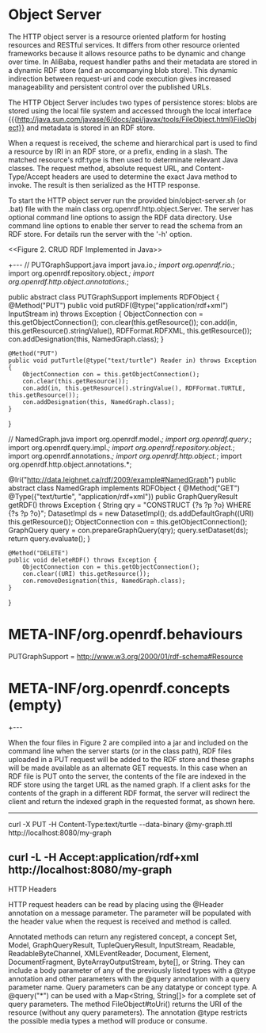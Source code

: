Object Server
=============
 
 The HTTP object server is a resource oriented platform for hosting resources and RESTful services. It differs from other resource oriented frameworks because it allows resource paths to be dynamic and change over time. In AliBaba, request handler paths and their metadata are stored in a dynamic RDF store (and an accompanying blob store). This dynamic indirection between request-uri and code execution gives increased manageability and persistent control over the published URLs.

 The HTTP Object Server includes two types of persistence stores:
 blobs are stored using the local file system and accessed through the local interface
 {{{http://java.sun.com/javase/6/docs/api/javax/tools/FileObject.html}FileObject}}
 and metadata is stored in an RDF store.

 When a request is received, the scheme and hierarchical part is used to find a resource by IRI in an RDF store, or a prefix, ending in a slash. The matched resource's rdf:type is then used to determinate relevant Java classes. The request method, absolute request URL, and Content-Type/Accept headers are used to determine the exact Java method to invoke. The result is then serialized as the HTTP response.
 
 To start the HTTP object server run the provided bin/object-server.sh (or
 .bat) file with the main class org.openrdf.http.object.Server.
 The server has optional command line options to assign the RDF data
 directory. Use command line options to enable ther server
 to read the schema from an RDF store. For details run the server with the '-h'
 option.
 
 <<Figure 2. CRUD RDF Implemented in Java>>

+---
// PUTGraphSupport.java
import java.io.*;
import org.openrdf.rio.*;
import org.openrdf.repository.object.*;
import org.openrdf.http.object.annotations.*;

public abstract class PUTGraphSupport implements RDFObject {
	@Method("PUT")
	public void putRDF(@type("application/rdf+xml") InputStream in) throws Exception {
		ObjectConnection con = this.getObjectConnection();
		con.clear(this.getResource());
		con.add(in, this.getResource().stringValue(), RDFFormat.RDFXML, this.getResource());
		con.addDesignation(this, NamedGraph.class);
	}

	@Method("PUT")
	public void putTurtle(@type("text/turtle") Reader in) throws Exception {
		ObjectConnection con = this.getObjectConnection();
		con.clear(this.getResource());
		con.add(in, this.getResource().stringValue(), RDFFormat.TURTLE, this.getResource());
		con.addDesignation(this, NamedGraph.class);
	}
}

// NamedGraph.java
import org.openrdf.model.*;
import org.openrdf.query.*;
import org.openrdf.query.impl.*;
import org.openrdf.repository.object.*;
import org.openrdf.annotations.*;
import org.openrdf.http.object.*;
import org.openrdf.http.object.annotations.*;

@Iri("http://data.leighnet.ca/rdf/2009/example#NamedGraph")
public abstract class NamedGraph implements RDFObject {
	@Method("GET")
	@Type({"text/turtle", "application/rdf+xml"})
	public GraphQueryResult getRDF() throws Exception {
		String qry = "CONSTRUCT {?s ?p ?o} WHERE {?s ?p ?o}";
		DatasetImpl ds = new DatasetImpl();
		ds.addDefaultGraph((URI) this.getResource());
		ObjectConnection con = this.getObjectConnection();
		GraphQuery query = con.prepareGraphQuery(qry);
		query.setDataset(ds);
		return query.evaluate();
	}

	@Method("DELETE")
	public void deleteRDF() throws Exception {
		ObjectConnection con = this.getObjectConnection();
		con.clear((URI) this.getResource());
		con.removeDesignation(this, NamedGraph.class);
	}
}

# META-INF/org.openrdf.behaviours
PUTGraphSupport = http://www.w3.org/2000/01/rdf-schema#Resource

# META-INF/org.openrdf.concepts (empty)
+---

 When the four files in Figure 2 are compiled into a jar and included on the command line
 when the server starts (or in the class path), RDF files uploaded in a PUT request will be added to the
 RDF store and these graphs will be made available as an alternate GET requests.
 In this case when an RDF file is PUT onto the server, the contents of the file are
 indexed in the RDF store using the target URL as the named graph. If a
 client asks for the contents of the graph in a different RDF format, the
 server will redirect the client and return the indexed graph in the
 requested format, as shown here.
 
---
 curl -X PUT -H Content-Type:text/turtle --data-binary @my-graph.ttl \
  http://localhost:8080/my-graph

 curl -L -H Accept:application/rdf+xml http://localhost:8080/my-graph
---

HTTP Headers

 HTTP request headers can be read by placing using the @Header annotation on a message parameter. The parameter will be populated with the header value when the request is received and method is called.

 Annotated methods can return any registered concept, a concept Set, Model, GraphQueryResult,
 TupleQueryResult, InputStream, Readable, ReadableByteChannel, XMLEventReader,
 Document, Element, DocumentFragment, ByteArrayOutputStream, byte[], or String.
 They can include a body parameter of any of the previously listed types with a @type annotation and other parameters with the @query annotation with a query parameter name. Query parameters can be any datatype or concept type. A @query("*") can be used with a Map\<String, String[]\> for a complete set of query parameters. The method FileObject#toUri() returns the URI of the resource (without any query parameters). The annotation @type restricts the possible media types a method will produce or consume.
 
